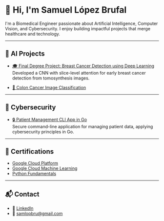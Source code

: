 # 👋 Hi, I'm Samuel López Brufal

I'm a Biomedical Engineer passionate about Artificial Intelligence, Computer Vision, and Cybersecurity. I enjoy building impactful projects that merge healthcare and technology.

---

## 🚀 AI Projects
- [🎓 Final Degree Project: Breast Cancer Detection using Deep Learning](https://github.com/SamLopBru/FinalDegreeProject.git)  
  Developed a CNN with slice-level attention for early breast cancer detection from tomosynthesis images.

- [🧬 Colon Cancer Image Classification]() 

---

## 🔐 Cybersecurity
- [🔒 Patient Management CLI App in Go](https://github.com/SamLopBru/CiberSecurityGo.git)  
  Secure command-line application for managing patient data, applying cybersecurity principles in Go.

---

## 📜 Certifications
- [Google Cloud Platform](Certificates/EITC_certificated_GoogleCloudPlatform.pdf)  
- [Google Cloud Machine Learning](Certificates/EITC_certificated_GoogleCloudML.pdf)  
- [Python Fundamentals](Certificates/EITC_certificate_Python.pdf)  

---

## 📬 Contact
- 💼 [LinkedIn](https://www.linkedin.com/in/samuel-lópez-brufal-4345682b0)  
- 📧 samlopbru@gmail.com
